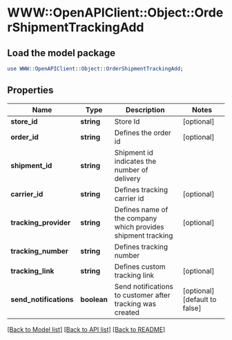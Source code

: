 # WWW::OpenAPIClient::Object::OrderShipmentTrackingAdd

## Load the model package
```perl
use WWW::OpenAPIClient::Object::OrderShipmentTrackingAdd;
```

## Properties
Name | Type | Description | Notes
------------ | ------------- | ------------- | -------------
**store_id** | **string** | Store Id | [optional] 
**order_id** | **string** | Defines the order id | [optional] 
**shipment_id** | **string** | Shipment id indicates the number of delivery | 
**carrier_id** | **string** | Defines tracking carrier id | [optional] 
**tracking_provider** | **string** | Defines name of the company which provides shipment tracking | [optional] 
**tracking_number** | **string** | Defines tracking number | 
**tracking_link** | **string** | Defines custom tracking link | [optional] 
**send_notifications** | **boolean** | Send notifications to customer after tracking was created | [optional] [default to false]

[[Back to Model list]](../README.md#documentation-for-models) [[Back to API list]](../README.md#documentation-for-api-endpoints) [[Back to README]](../README.md)


